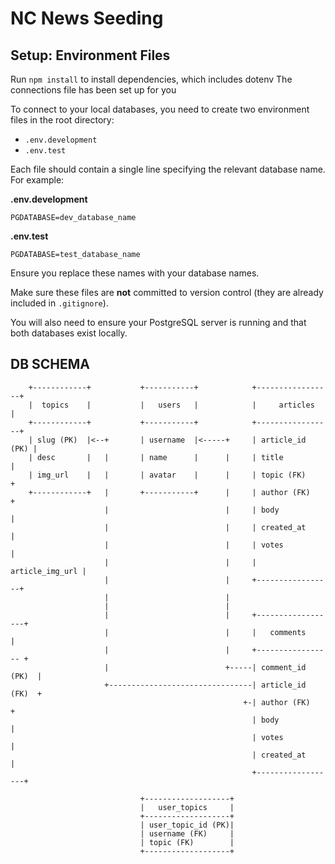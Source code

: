# NC News Seeding

## Setup: Environment Files

Run `npm install` to install dependencies, which includes dotenv
The connections file has been set up for you

To connect to your local databases, you need to create two environment files in the root directory:

- `.env.development`
- `.env.test`

Each file should contain a single line specifying the relevant database name. For example:

**.env.development**

```
PGDATABASE=dev_database_name
```

**.env.test**

```
PGDATABASE=test_database_name
```

Ensure you replace these names with your database names.

Make sure these files are **not** committed to version control (they are already included in `.gitignore`).

You will also need to ensure your PostgreSQL server is running and that both databases exist locally.

## DB SCHEMA

        +------------+           +-----------+            +-----------------+
        |  topics    |           |   users   |            |     articles    |
        +------------+           +-----------+            +-----------------+
        | slug (PK)  |<--+       | username  |<-----+     | article_id (PK) |
        | desc       |   |       | name      |      |     | title           |
        | img_url    |   |       | avatar    |      |     | topic (FK)      +
        +------------+   |       +-----------+      |     | author (FK)     +
                         |                          |     | body            |
                         |                          |     | created_at      |
                         |                          |     | votes           |
                         |                          |     | article_img_url |
                         |                          |     +-----------------+
                         |                          |
                         |                          |
                         |                          |     +------------------+
                         |                          |     |   comments       |
                         |                          |     +----------------- +
                         |                          +-----| comment_id (PK)  |
                         +--------------------------------| article_id (FK)  +
                                                        +-| author (FK)      +
                                                          | body             |
                                                          | votes            |
                                                          | created_at       |
                                                          +------------------+

                                 +-------------------+
                                 |   user_topics     |
                                 +-------------------+
                                 | user_topic_id (PK)|
                                 | username (FK)     |
                                 | topic (FK)        |
                                 +-------------------+
